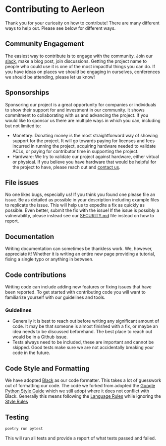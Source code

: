 # Contributing to Aerleon

Thank you for your curiosity on how to contribute! There are many different ways to help out. Please see below for different ways.

## Community Engagement

The easiest way to contribute is to engage with the community. Join our [slack](https://aerleon.slack.com/), make a blog post, join discussions. Getting the project name to people who could use it is one of the most impactful things you can do. If you have ideas on places we should be engaging in ourselves, conferences we should be attending, please let us know!

## Sponsorships

Sponsoring our project is a great opportunity for companies or individuals to show their support for and investment in our community. It shows commitment to collaborating with us and advancing the project. If you would like to sponsor us there are multiple ways in which you can, including but not limited to:

* Monetary: Donating money is the most straightforward way of showing support for the project. It will go towards paying for licenses and fees incurred in running the project, acquiring hardware needed to validate ACLs, or paying for contributor time in supporting the project.
* Hardware: We try to validate our project against hardware, either virtual or physical. If you believe you have hardware that would be helpful for the project to have, please reach out and [contact us](https://github.com/aerleon/aerleon/blob/main/README.md#contact).

## File issues

No one likes bugs, especially us! If you think you found one please file an issue. Be as detailed as possible in your description including example files to replicate the issue. This will help us to expedite a fix as quickly as possible. Even better, submit the fix with the issue! If the issue is possibly a vulnerability, please instead see our [SECURITY.md](https://github.com/aerleon/aerleon/blob/main/SECURITY.md) file instead on how to report.

## Documentation

Writing documentation can sometimes be thankless work. We, however, appreciate it! Whether it is writing an entire new page providing a tutorial, fixing a single typo or anything in between.

## Code contributions

Writing code can include adding new features or fixing issues that have been reported. To get started with contributing code you will want to familiarize yourself with our guidelines and tools.

### Guidelines

* Generally it is best to reach out before writing any significant amount of code. It may be that someone is almost finished with a fix, or maybe an idea needs to be discussed beforehand. The best place to reach out would be in a Github issue.
* Tests always need to be included, these are important and cannot be skipped. Good tests make sure we are not accidentally breaking your code in the future.

## Code Style and Formatting

We have adopted [Black](https://github.com/ambv/black) as our code formatter. This takes a lot of guesswork out of formatting our code. The code we forked from adopted the [Google Python Style Guide](https://google.github.io/styleguide/pyguide.html) which we still adopt where it does not conflict with Black. Generally this means following the [Language Rules](https://google.github.io/styleguide/pyguide.html#s2-python-language-rules) while ignoring the [Style Rules](https://google.github.io/styleguide/pyguide.html#s3-python-style-rules)

## Testing

```sh
poetry run pytest
```

This will run all tests and provide a report of what tests passed and failed.
